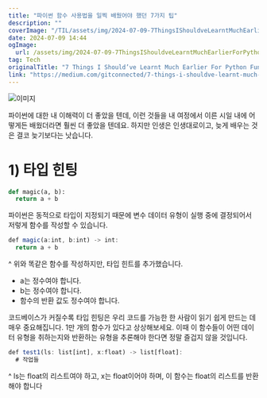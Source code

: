 ```yaml
---
title: "파이썬 함수 사용법을 일찍 배웠어야 했던 7가지 팁"
description: ""
coverImage: "/TIL/assets/img/2024-07-09-7ThingsIShouldveLearntMuchEarlierForPythonFunctions_0.png"
date: 2024-07-09 14:44
ogImage:
  url: /assets/img/2024-07-09-7ThingsIShouldveLearntMuchEarlierForPythonFunctions_0.png
tag: Tech
originalTitle: "7 Things I Should’ve Learnt Much Earlier For Python Functions"
link: "https://medium.com/gitconnected/7-things-i-shouldve-learnt-much-earlier-for-python-functions-69d1108f0f62"
---
```


![이미지](/TIL/assets/img/2024-07-09-7ThingsIShouldveLearntMuchEarlierForPythonFunctions_0.png)

파이썬에 대한 내 이해력이 더 좋았을 텐데, 이런 것들을 내 여정에서 이른 시일 내에 어떻게든 배웠더라면 훨씬 더 좋았을 텐데요. 하지만 인생은 인생대로이고, 늦게 배우는 것은 결코 늦기보다는 낫습니다.

# 1) 타입 힌팅

```python
def magic(a, b):
  return a + b
```

<div class="content-ad"></div>

파이썬은 동적으로 타입이 지정되기 때문에 변수 데이터 유형이 실행 중에 결정되어서 저렇게 함수를 작성할 수 있습니다.

```js
def magic(a:int, b:int) -> int:
  return a + b
```

^ 위와 똑같은 함수를 작성하지만, 타입 힌트를 추가했습니다.

- a는 정수여야 합니다.
- b는 정수여야 합니다.
- 함수의 반환 값도 정수여야 합니다.

<div class="content-ad"></div>

코드베이스가 커질수록 타입 힌팅은 우리 코드를 가능한 한 사람이 읽기 쉽게 만드는 데 매우 중요해집니다. 1만 개의 함수가 있다고 상상해보세요. 이때 이 함수들이 어떤 데이터 유형을 취하는지와 반환하는 유형을 추론해야 한다면 정말 즐겁지 않을 것입니다.

```js
def test1(ls: list[int], x:float) -> list[float]:
  # 작업들
```

^ ls는 float의 리스트여야 하고, x는 float이어야 하며, 이 함수는 float의 리스트를 반환해야 합니다
